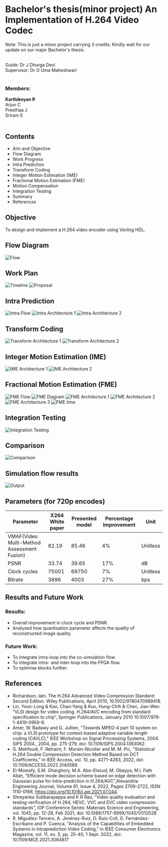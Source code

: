 # Bachelor's thesis(minor project) An Implementation of H.264 Video Codec

Note: This is just a minor project carrying 3 credits. Kindly wait for our update on our major Bachelor's thesis.<br><br>


Guide: Dr J Dhurga Devi<br>
Supervisor: Dr O Uma Maheshwari<br><br>

### Members:
<b>Karthikeyan R</b><br>
Arjun C<br>
Preethaa J<br>
Sriram S<br><br>

## Contents
- Aim and Objective
- Flow Diagram
- Work Progress
- Intra Prediction
- Transform Coding
- Integer Motion Estimation (IME)
- Fractional Motion Estimation (FME)
- Motion Compensation
- Integration Testing
- Summary
- References


## Objective
To design and implement a H.264 video encoder using Verilog HDL.


## Flow Diagram
![Flow](resources/flow.png)

## Work Plan
![Timeline](resources/timeline.png)
![Proposal](resources/prop.png)
## Intra Prediction
![Intra Flow](resources/intra_flow.png)
![Intra Architecture 1](resources/intra_arch1.jpg)
![Intra Architecture 2](resources/intra_arch.png)

## Transform Coding
![Transform Architecture 1](resources/tranform_arch.png)
![Transform Architecture 2](resources/tranform_out.png)
## Integer Motion Estimation (IME)
![IME Architecture 1](resources/IME_arch1.png)
![IME Architecture 2](resources/IME_arch.png)

## Fractional Motion Estimation (FME)
![FME Flow](resources/FME_flow.png)
![FME Diagram](resources/FME_dia.png)
![FME Architecture 1](resources/FME_arch2.png)
![FME Architecture 2](resources/FME_arch1.png)
![FME Architecture 3](resources/FME_arch.png)
![FME time](resources/fme_time.png)

## Integration Testing
![Integration Testing](resources/it.png)

## Comparison
![Comparison](resources/comp.png)

## Simulation flow results
![Output](resources/out.gif)

## Parameters (for 720p encodes)
Parameter | X264 White paper|Presented model|Percentage Improvement|Unit
 -----|------|------|-------|--------
 VMAF(Video Multi-Method Assessment Fusion) |82.19|85.46|4%|Unitless
PSNR |33.74|39.65|17%|dB
Clock cycles|75001|69750|7%|Unitless
Bitrate|3896|4003|27%|bps


## Results and Future Work
### Results:
- Overall improvement in clock cycle and PSNR.
- Analysed how quantisation parameter affects the quality of reconstructed image quality.

### Future Work:
- To integrate intra-loop into the co-simulation flow.
- To integrate intra- and inter-loop into the FPGA flow.
- To optimise blocks further.


## References
- Richardson, Iain. The H.264 Advanced Video Compression Standard: Second Edition. Wiley Publications, April 2010, 10.1002/9780470989418. 
- Lin, Youn-Long & Kao, Chao-Yang & Kuo, Hung-Chih & Chen, Jian-Wen. “VLSI design for video coding. H.264/AVC encoding from standard specification to chip”, Springer Publications, January 2010 10.1007/978-1-4419-0959-6. 
-  Amer, W. Badawy and G. Jullien, "Towards MPEG-4 part 10 system on chip: a VLSI prototype for context-based adaptive variable length coding (CAVLC)," IEEE Workshop on Signal Processing Systems, 2004. SIPS 2004., 2004, pp. 275-279, doi: 10.1109/SIPS.2004.1363062.
- G. Mahfoudi, F. Retraint, F. Morain-Nicolier and M. M. Pic, "Statistical H.264 Double Compression Detection Method Based on DCT Coefficients," in IEEE Access, vol. 10, pp. 4271-4283, 2022, doi: 10.1109/ACCESS.2022.3140588.
-  El-Mowafy, S.M. Gharghory, M.A. Abo-Elsoud, M. Obayya, M.I. Fath Allah, “Efficient mode decision scheme based on edge detection with Gaussian pulse for Intra-prediction in H.264/AVC”,Alexandria Engineering Journal, Volume 61, Issue 4, 2022, Pages 2709-2722, ISSN 1110-0168, https://doi.org/10.1016/j.aej.2021.07.044.
- Shreyanka Subbarayappa and K R Rao, “Video quality evaluation and testing verification of H.264, HEVC, VVC and EVC video compression standards”, IOP Conference Series: Materials Science and Engineering, vol. 1045, pp. 12-28, Feb 2021, doi: 10.1088/1757-899X/1045/1/012028
- R. Miguélez-Tercero, A. Jiménez-Ruiz, D. Ruiz-Coll, G. Fernández-Escribano and P. Cuenca, "Analysis of the Capabilities of Embedded Systems in Intraprediction Video Coding," in IEEE Consumer Electronics Magazine, vol. 11, no. 5, pp. 25-40, 1 Sept. 2022, doi: 10.1109/MCE.2021.3084817
